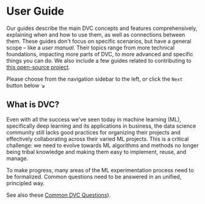 # User Guide

Our guides describe the main DVC concepts and features comprehensively,
explaining when and how to use them, as well as connections between them. These
guides don't focus on specific scenarios, but have a general scope – like a
_user manual_. Their topics range from more technical foundations, impacting
more parts of DVC, to more advanced and specific things you can do. We also
include a few guides related to contributing to
[this open-source project](https://github.com/iterative/dvc).

Please choose from the navigation sidebar to the left, or click the `Next`
button below ↘

## What is DVC?

Even with all the success we've seen today in machine learning (ML),
specifically deep learning and its applications in business, the data science
community still lacks good practices for organizing their projects and
effectively collaborating across their varied ML projects. This is a critical
challenge: we need to evolve towards ML algorithms and methods no longer being
tribal knowledge and making them easy to implement, reuse, and manage.

To make progress, many areas of the ML experimentation process need to be
formalized. Common questions need to be answered in an unified, principled way.

See also these [Common DVC Questions](/doc/user-guide/what-is-dvc/questions)).
